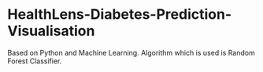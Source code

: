 # HealthLens-Diabetes-Prediction-Visualisation
Based on Python and Machine Learning. Algorithm which is used is Random Forest Classifier.  
